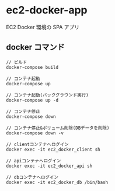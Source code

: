 # ec2-docker-app

EC2 Docker 環境の SPA アプリ

## docker コマンド

```
// ビルド
docker-compose build

// コンテナ起動
docker-compose up

// コンテナ起動(バックグラウンド実行)
docker-compose up -d

// コンテナ停止
docker-compose down

// コンテナ停止&ボリューム削除(DBデータを削除)
docker-compose down -v

// clientコンテナへログイン
docker exec -it ec2_docker_client sh

// apiコンテナへログイン
docker exec -it ec2_docker_api sh

// dbコンテナへログイン
docker exec -it ec2_docker_db /bin/bash
```

